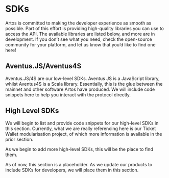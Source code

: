 # SDKs

Artos is committed to making the developer experience as smooth as possible. Part of this effort is providing high-quality libraries you can use to access the API. The available libraries are listed below, and more are in development. If you don’t see what you need, check the open-source community for your platform, and let us know that you’d like to find one here!

## Aventus.JS/Aventus4S

Aventus.JS/4S are our low-level SDKs. Aventus JS is a JavaScript library, whilst Aventus4S is a Scala library. Essentially, this is the glue between the mainnet and other software Artos have produced. We will include code snippets here to help you interact with the protocol directly.

## High Level SDKs

We will begin to list and provide code snippets for our high-level SDKs in this section. Currently, what we are really referencing here is our Ticket Wallet modularisation project, of which more information is available in the prior section.

As we begin to add more high-level SDKs, this will be the place to find them.

<aside class="notice">
As of now, this section is a placeholder. As we update our products to include SDKs for developers, we will place them in this section.
</aside>
